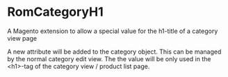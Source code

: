 RomCategoryH1
=============

A Magento extension to allow a special value for the h1-title of a category view page

A new attribute will be added to the category object. This can be managed by the normal category edit view. The the value
will be only used in the &lt;h1&gt;-tag of the category view / product list page.
